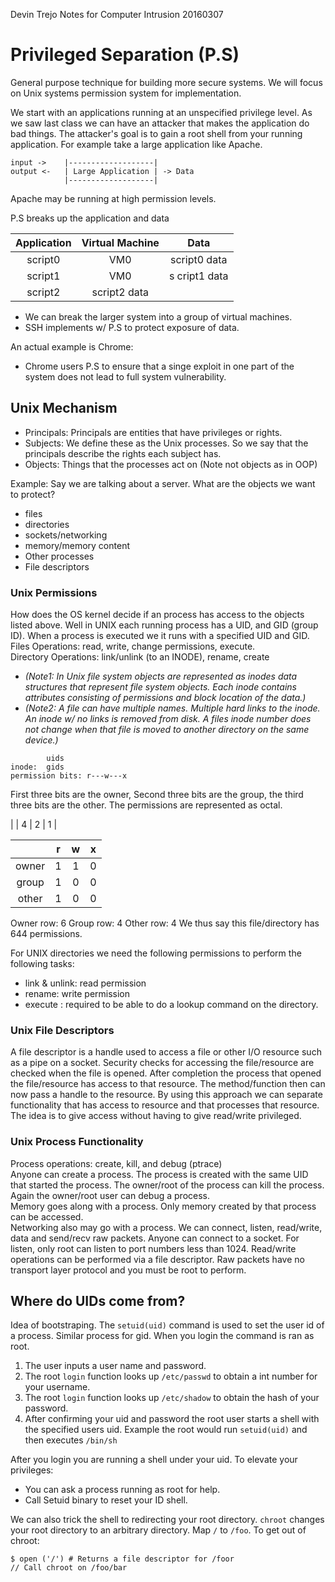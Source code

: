 Devin Trejo
Notes for Computer Intrusion 20160307

# Privileged Separation (P.S)
General purpose technique for building more secure systems. We will focus 
on Unix systems permission system for implementation. 

We start with an applications running at an unspecified privilege level.
As we saw last class we can have an attacker that makes the application do 
bad things. The attacker's goal is to gain a root shell from your running 
application. For example take a large application like Apache.

```
input ->    |-------------------|
output <-   | Large Application | -> Data
            |-------------------|
```

Apache may be running at high permission levels. 

P.S breaks up the application and data

| Application | Virtual Machine | Data |
|:-----------:|:---------------:|:----:|
| script0     | VM0             | script0 data |
| script1     | VM0             |s cript1 data |
| script2     | script2 data |

- We can break the larger system into a group of virtual machines. 
- SSH implements w/ P.S to protect exposure of data. 

An actual example is Chrome:
- Chrome users P.S to ensure that a singe exploit in one part of the system
does not lead to full system vulnerability. 

## Unix Mechanism
- Principals: Principals are entities that have privileges or rights.
- Subjects: We define these as the Unix processes. So we say that the 
principals describe the rights each subject has. 
- Objects: Things that the processes act on (Note not objects as in OOP)

Example:
Say we are talking about a server. What are the objects we want to protect?
- files
- directories
- sockets/networking
- memory/memory content
- Other processes
- File descriptors

### Unix Permissions
How does the OS kernel decide if an process has access to the objects listed
above. Well in UNIX each running process has a UID, and GID (group ID). When
a process is executed we it runs with a specified UID and GID.  
Files Operations: read, write, change permissions, execute.  
Directory Operations: link/unlink (to an INODE), rename, create  
- *(Note1: In Unix file system objects are represented as inodes data 
structures that represent file system objects. Each inode contains attributes
consisting of permissions and block location of the data.)*  
- *(Note2: A file can have multiple names. Multiple hard links to the inode. 
An inode w/ no links is removed from disk. A files inode number does not
change when that file is moved to another directory on the same device.)*

```
        uids
inode:  gids  
permission bits: r---w---x
```
First three bits are the owner, Second three bits are the group, the third
three bits are the other. The permissions are represented as octal. 
            
|       |   4   |   2   |   1   |

|       |   r   |   w   |   x   |
|:-----:|:-----:|:-----:|:-----:|
| owner |   1   |   1   |   0   |
| group |   1   |   0   |   0   |
| other |   1   |   0   |   0   |

Owner row: 6
Group row: 4
Other row: 4
We thus say this file/directory has 644 permissions. 

For UNIX directories we need the following permissions to perform the
following tasks:
- link & unlink: read permission
- rename: write permission
- execute : required to be able to do a lookup command on the directory. 


### Unix File Descriptors
A file descriptor is a handle used to access a file or other I/O resource
such as a pipe on a socket. Security checks for accessing the file/resource
are checked when the file is opened. After completion the process that opened
the file/resource has access to that resource. The method/function then can
now pass a handle to the resource. By using this approach we can separate 
functionality that has access to resource and that processes that resource.
The idea is to give access without having to give read/write privileged. 

### Unix Process Functionality
Process operations: create, kill, and debug (ptrace)  
Anyone can create a process. The process is created with the same UID that
started the process. The owner/root of the process can kill the process. Again
the owner/root user can debug a process.  
Memory goes along with a process. Only memory created by that process can be
accessed.  
Networking also may go with a process. We can connect, listen, read/write,
data and send/recv raw packets. Anyone can connect to a socket. For listen,
only root can listen to port numbers less than 1024. Read/write operations
can be performed via a file descriptor. Raw packets have no transport layer
protocol and you must be root to perform. 

## Where do UIDs come from?
Idea of bootstraping. The `setuid(uid)` command is used to set the user id 
of a process. Similar process for gid. When you login the command is ran
as root. 
1. The user inputs a user name and password. 
2. The root `login` function looks up `/etc/passwd` to obtain a int number 
for your username.
3. The root `login` function looks up `/etc/shadow` to obtain the hash of 
your password. 
4. After confirming your uid and password the root user starts a shell with
the specified users uid. Example the root would run `setuid(uid)` and then
executes `/bin/sh`

After you login you are running a shell under your uid. To elevate your
privileges:
- You can ask a process running as root for help.
- Call Setuid binary to reset your ID shell. 

We can also trick the shell to redirecting your root directory. `chroot`
changes your root directory to an arbitrary directory. Map `/` to `/foo`.
To get out of chroot:

``` shell
$ open ('/') # Returns a file descriptor for /foor
// Call chroot on /foo/bar
```

